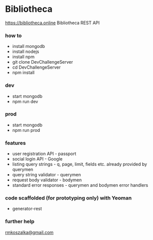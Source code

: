 # Bibliotheca
https://bibliotheca.online
Bibliotheca REST API

### how to

- install mongodb
- install nodejs
- install npm
- git clone DevChallengeServer
- cd DevChallengeServer
- npm install

### dev

- start mongodb
- npm run dev

### prod

- start mongodb
- npm run prod

### features
- user registration API - passport 
- social login API - Google
- listing query strings - q, page, limit, fields etc. already provided by querymen
- query string validator - querymen
- request body validator - bodymen
- standard error responses - querymen and bodymen error handlers


### code scaffolded (for prototyping only) with Yeoman
- generator-rest


### further help
rmkoszalka@gmail.com

